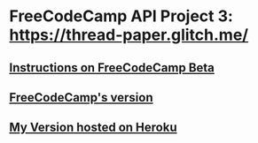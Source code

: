 # FreeCodeCamp API Project 3: https://thread-paper.glitch.me/

## [Instructions on FreeCodeCamp Beta](https://beta.freecodecamp.org/en/challenges/api-and-microservice-projects/url-shortener-microservice)

## [FreeCodeCamp's version](https://thread-paper.glitch.me/)

## [My Version hosted on Heroku](https://afternoon-temple-48254.herokuapp.com/)
